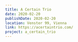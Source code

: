 ```yaml
---
title: A Certain Trio
date: 2020-02-20
publishDate: 2020-02-20
location: Venster 99, Vienna
link: https://acertaintrio.com/
project: a_certain_trio
---
```



